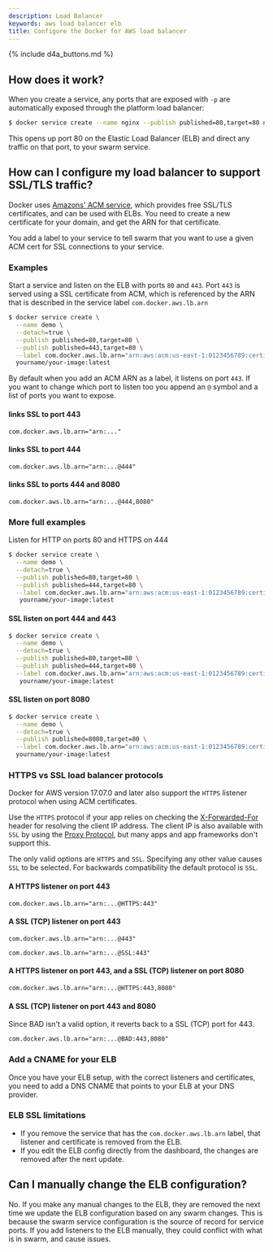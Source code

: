 ```yaml
---
description: Load Balancer
keywords: aws load balancer elb
title: Configure the Docker for AWS load balancer
---
```


{% include d4a_buttons.md %}

## How does it work?

When you create a service, any ports that are exposed with `-p` are automatically exposed through the platform load balancer:

```bash
$ docker service create --name nginx --publish published=80,target=80 nginx
```

This opens up port 80 on the Elastic Load Balancer (ELB) and direct any traffic
on that port, to your swarm service.

## How can I configure my load balancer to support SSL/TLS traffic?

Docker uses [Amazons' ACM service](https://aws.amazon.com/certificate-manager/),
which provides free SSL/TLS certificates, and can be used with ELBs. You need to
create a new certificate for your domain, and get the ARN for that certificate.

You add a label to your service to tell swarm that you want to use a given ACM
cert for SSL connections to your service.

### Examples

Start a service and listen on the ELB with ports `80` and `443`. Port `443` is
served using a SSL certificate from ACM, which is referenced by the ARN that is
described in the service label `com.docker.aws.lb.arn`

```bash
$ docker service create \
  --name demo \
  --detach=true \
  --publish published=80,target=80 \
  --publish published=443,target=80 \
  --label com.docker.aws.lb.arn="arn:aws:acm:us-east-1:0123456789:certificate/c02117b6-2b5f-4507-8115-87726f4ab963" \
  yourname/your-image:latest
```

By default when you add an ACM ARN as a label, it listens on port `443`. If you want to change which port to listen too you append an `@` symbol and a list of ports you want to expose.

#### links SSL to port 443

```none
com.docker.aws.lb.arn="arn:..."
```

#### links SSL to port 444

```none
com.docker.aws.lb.arn="arn:...@444"
```

#### links SSL to ports 444 and 8080

```none
com.docker.aws.lb.arn="arn:...@444,8080"
```

### More full examples

Listen for HTTP on ports 80 and HTTPS on 444

```bash
$ docker service create \
  --name demo \
  --detach=true \
  --publish published=80,target=80 \
  --publish published=444,target=80 \
  --label com.docker.aws.lb.arn="arn:aws:acm:us-east-1:0123456789:certificate/c02117b6-2b5f-4507-8115-87726f4ab963@444" \
   yourname/your-image:latest
```

#### SSL listen on port 444 and 443

```bash
$ docker service create \
  --name demo \
  --detach=true \
  --publish published=80,target=80 \
  --publish published=444,target=80 \
  --label com.docker.aws.lb.arn="arn:aws:acm:us-east-1:0123456789:certificate/c02117b6-2b5f-4507-8115-87726f4ab963@443,444" \
   yourname/your-image:latest
```

#### SSL listen on port 8080

```bash
$ docker service create \
  --name demo \
  --detach=true \
  --publish published=8080,target=80 \
  --label com.docker.aws.lb.arn="arn:aws:acm:us-east-1:0123456789:certificate/c02117b6-2b5f-4507-8115-87726f4ab963@8080" \
  yourname/your-image:latest
```

### HTTPS vs SSL load balancer protocols

Docker for AWS version 17.07.0 and later also support the `HTTPS` listener protocol when using ACM certificates.

Use the `HTTPS` protocol if your app relies on checking the [X-Forwarded-For](http://docs.aws.amazon.com/elasticloadbalancing/latest/classic/x-forwarded-headers.html) header for resolving the client IP address. The client IP is also available with `SSL` by using the [Proxy Protocol](http://docs.aws.amazon.com/elasticloadbalancing/latest/classic/enable-proxy-protocol.html#proxy-protocol), but many apps and app frameworks don't support this.

The only valid options are `HTTPS` and `SSL`. Specifying any other value causes `SSL` to be selected. For backwards compatibility the default protocol is `SSL`.

#### A HTTPS listener on port 443

```none
com.docker.aws.lb.arn="arn:...@HTTPS:443"
```

#### A SSL (TCP) listener on port 443

```none
com.docker.aws.lb.arn="arn:...@443"
```

```none
com.docker.aws.lb.arn="arn:...@SSL:443"
```

#### A HTTPS listener on port 443, and a SSL (TCP) listener on port 8080

```none
com.docker.aws.lb.arn="arn:...@HTTPS:443,8080"
```

#### A SSL (TCP) listener on port 443 and 8080

Since BAD isn't a valid option, it reverts back to a SSL (TCP) port for 443.

```none
com.docker.aws.lb.arn="arn:...@BAD:443,8080"
```

### Add a CNAME for your ELB

Once you have your ELB setup, with the correct listeners and certificates, you
need to add a DNS CNAME that points to your ELB at your DNS provider.

### ELB SSL limitations

- If you remove the service that has the `com.docker.aws.lb.arn` label, that listener and certificate is removed from the ELB.
- If you edit the ELB config directly from the dashboard, the changes are removed after the next update.

## Can I manually change the ELB configuration?

No. If you make any manual changes to the ELB, they are removed the next time we
update the ELB configuration based on any swarm changes. This is because the
swarm service configuration is the source of record for service ports. If you
add listeners to the ELB manually, they could conflict with what is in swarm,
and cause issues.
